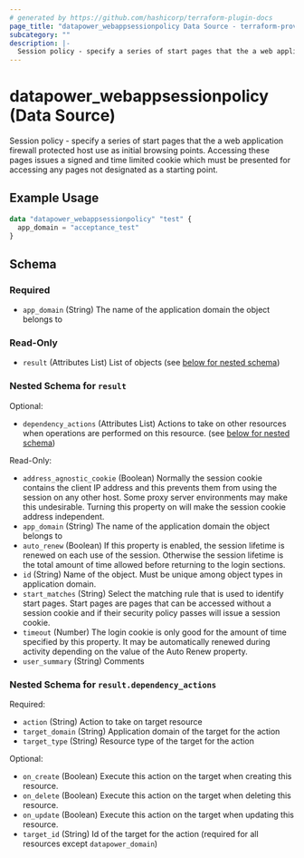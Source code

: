 ```yaml
---
# generated by https://github.com/hashicorp/terraform-plugin-docs
page_title: "datapower_webappsessionpolicy Data Source - terraform-provider-datapower"
subcategory: ""
description: |-
  Session policy - specify a series of start pages that the a web application firewall protected host use as initial browsing points. Accessing these pages issues a signed and time limited cookie which must be presented for accessing any pages not designated as a starting point.
---
```


# datapower_webappsessionpolicy (Data Source)

Session policy - specify a series of start pages that the a web application firewall protected host use as initial browsing points. Accessing these pages issues a signed and time limited cookie which must be presented for accessing any pages not designated as a starting point.

## Example Usage

```terraform
data "datapower_webappsessionpolicy" "test" {
  app_domain = "acceptance_test"
}
```

<!-- schema generated by tfplugindocs -->
## Schema

### Required

- `app_domain` (String) The name of the application domain the object belongs to

### Read-Only

- `result` (Attributes List) List of objects (see [below for nested schema](#nestedatt--result))

<a id="nestedatt--result"></a>
### Nested Schema for `result`

Optional:

- `dependency_actions` (Attributes List) Actions to take on other resources when operations are performed on this resource. (see [below for nested schema](#nestedatt--result--dependency_actions))

Read-Only:

- `address_agnostic_cookie` (Boolean) Normally the session cookie contains the client IP address and this prevents them from using the session on any other host. Some proxy server environments may make this undesirable. Turning this property on will make the session cookie address independent.
- `app_domain` (String) The name of the application domain the object belongs to
- `auto_renew` (Boolean) If this property is enabled, the session lifetime is renewed on each use of the session. Otherwise the session lifetime is the total amount of time allowed before returning to the login sections.
- `id` (String) Name of the object. Must be unique among object types in application domain.
- `start_matches` (String) Select the matching rule that is used to identify start pages. Start pages are pages that can be accessed without a session cookie and if their security policy passes will issue a session cookie.
- `timeout` (Number) The login cookie is only good for the amount of time specified by this property. It may be automatically renewed during activity depending on the value of the Auto Renew property.
- `user_summary` (String) Comments

<a id="nestedatt--result--dependency_actions"></a>
### Nested Schema for `result.dependency_actions`

Required:

- `action` (String) Action to take on target resource
- `target_domain` (String) Application domain of the target for the action
- `target_type` (String) Resource type of the target for the action

Optional:

- `on_create` (Boolean) Execute this action on the target when creating this resource.
- `on_delete` (Boolean) Execute this action on the target when deleting this resource.
- `on_update` (Boolean) Execute this action on the target when updating this resource.
- `target_id` (String) Id of the target for the action (required for all resources except `datapower_domain`)
